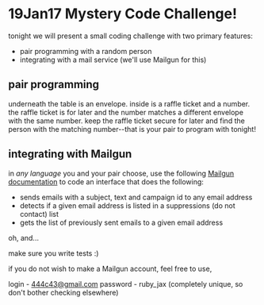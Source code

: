 # 19Jan17 Mystery Code Challenge!

tonight we will present a small coding challenge with two primary features:
* pair programming with a random person
* integrating with a mail service (we'll use Mailgun for this)

## pair programming

underneath the table is an envelope. inside is a raffle ticket and a number. the
raffle ticket is for later and the number matches a different envelope with the
same number. keep the raffle ticket secure for later and find the person with the
matching number--that is your pair to program with tonight!

## integrating with Mailgun

in _any language_ you and your pair choose, use the following [Mailgun documentation](https://documentation.mailgun.com/api_reference.html#api-reference) to
code an interface that does the following:
* sends emails with a subject, text and campaign id to any email address
* detects if a given email address is listed in a suppressions (do not contact) list
* gets the list of previously sent emails to a given email address

oh, and...

make sure you write tests :)

if you do not wish to make a Mailgun account, feel free to use,

login    - 444c43@gmail.com 
password - ruby_jax (completely unique, so don't bother checking elsewhere)
